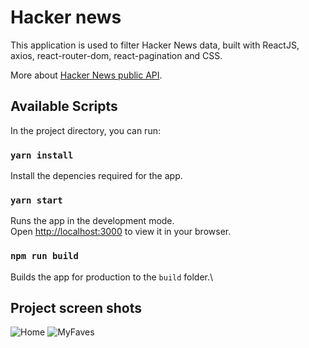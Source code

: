 # Hacker news 
This application is used to filter Hacker News data, built with ReactJS, axios, react-router-dom, react-pagination and CSS.

More about [Hacker News public API](https://hn.algolia.com/api).

## Available Scripts

In the project directory, you can run:

### `yarn install`

Install the depencies required for the app.

### `yarn start`

Runs the app in the development mode.\
Open [http://localhost:3000](http://localhost:3000) to view it in your browser.

### `npm run build`

Builds the app for production to the `build` folder.\

## Project screen shots

![Home](https://github.com/Sofirulito/hacker-news/tree/master/screenshots/NewsHome.png)
![MyFaves](https://github.com/Sofirulito/hacker-news/tree/master/screenshots/MyFaves.png)

